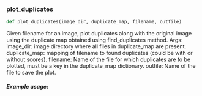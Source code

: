 ### plot\_duplicates
```python
def plot_duplicates(image_dir, duplicate_map, filename, outfile)
```
Given filename for an image, plot duplicates along with the original image using the duplicate map obtained using find_duplicates method. Args: image_dir: image directory where all files in duplicate_map are present. duplicate_map: mapping of filename to found duplicates (could be with or without scores). filename: Name of the file for which duplicates are to be plotted, must be a key in the duplicate_map dictionary. outfile: Name of the file to save the plot.


##### Example usage:
```python
```


